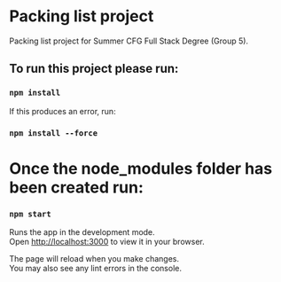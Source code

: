# Packing list project

Packing list project for Summer CFG Full Stack Degree (Group 5).

## To run this project please run:

### `npm install`

If this produces an error, run:

### `npm install --force`


# Once the node_modules folder has been created run:

### `npm start`

Runs the app in the development mode.\
Open [http://localhost:3000](http://localhost:3000) to view it in your browser.

The page will reload when you make changes.\
You may also see any lint errors in the console.
